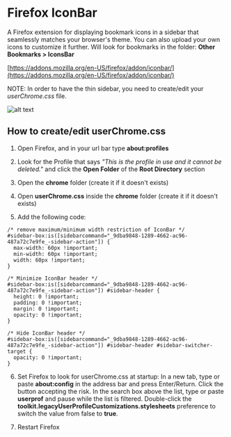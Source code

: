 # Firefox IconBar
 A Firefox extension for displaying bookmark icons in a sidebar that seamlessly matches your browser's theme. You can also upload your own icons to customize it further. Will look for bookmarks in the folder: **Other Bookmarks > IconsBar**

 [https://addons.mozilla.org/en-US/firefox/addon/iconbar/](https://addons.mozilla.org/en-US/firefox/addon/iconbar/)
 
 NOTE: In order to have the thin sidebar, you need to create/edit your _userChrome.css_ file.
 
 ![alt text](https://addons.mozilla.org/user-media/previews/full/314/314692.png?modified=1740251192)

## How to create/edit userChrome.css
1. Open Firefox, and in your url bar type **about:profiles**
   
2. Look for the Profile that says _"This is the profile in use and it cannot be deleted."_ and click the **Open Folder** of the **Root Directory** section
   
3. Open the **chrome** folder (create it if it doesn't exists)
   
4. Open **userChrome.css** inside the **chrome** folder (create it if it doesn't exists)
   
5. Add the following code:
```
/* remove maximum/minimum width restriction of IconBar */
#sidebar-box:is([sidebarcommand="_9dba9848-1289-4662-ac96-487a72c7e9fe_-sidebar-action"]) {
  max-width: 60px !important;
  min-width: 60px !important;
  width: 60px !important;
}

/* Minimize IconBar header */
#sidebar-box:is([sidebarcommand="_9dba9848-1289-4662-ac96-487a72c7e9fe_-sidebar-action"]) #sidebar-header {
  height: 0 !important;
  padding: 0 !important;
  margin: 0 !important;
  opacity: 0 !important;
}

/* Hide IconBar header */
#sidebar-box:is([sidebarcommand="_9dba9848-1289-4662-ac96-487a72c7e9fe_-sidebar-action"]) #sidebar-header #sidebar-switcher-target {
  opacity: 0 !important;
}
```

6. Set Firefox to look for userChrome.css at startup:
In a new tab, type or paste **about:config** in the address bar and press Enter/Return. Click the button accepting the risk.
In the search box above the list, type or paste **userprof** and pause while the list is filtered.
Double-click the **toolkit.legacyUserProfileCustomizations.stylesheets** preference to switch the value from false to **true**.

7. Restart Firefox
